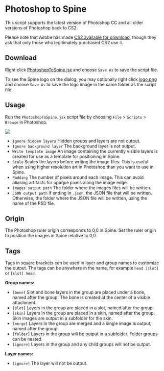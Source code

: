 # Photoshop to Spine

This script supports the latest version of Photoshop CC and all older versions of Photoshop back to CS2.

Please note that Adobe has made [CS2 available for download](https://helpx.adobe.com/creative-suite/kb/cs2-product-downloads.html?promoid=19SCDRQK), though they ask that only those who legitimately purchased CS2 use it.

## Download

Right click [PhotoshopToSpine.jsx](https://github.com/EsotericSoftware/spine-scripts/raw/master/photoshop/PhotoshopToSpine.jsx) and choose `Save As` to save the script file.

To see the Spine logo on the dialog, you may optionally right click [logo.png](https://github.com/EsotericSoftware/spine-scripts/raw/master/photoshop/logo.png) and choose `Save As` to save the logo image in the same folder as the script file.

## Usage

Run the `PhotoshopToSpine.jsx` script file by choosing `File` > `Scripts` > `Browse` in Photoshop.

![](http://n4te.com/x/266-tT4Y.png)

* `Ignore hidden layers` Hidden groups and layers are not output.
* `Ignore background layer` The background layer is not output.
* `Write template image` An image containing the currently visible layers is created for use as a template for positioning in Spine.
* `Scale` Scales the layers before writing the image files. This is useful when using higher resolution art in Photoshop than you want to use in Spine.
* `Padding` The number of pixels around each image. This can avoid aliasing artifacts for opaque pixels along the image edge.
* `Images output path` The folder where the images files will be written.
* `JSON output path` If ending in `.json`, the JSON file that will be  written. Otherwise, the folder where the JSON file will be written, using the name of the PSD file.

## Origin

The Photoshop ruler origin corresponds to 0,0 in Spine. Set the ruler origin to position the images in Spine relative to 0,0.

## Tags

Tags in square brackets can be used in layer and group names to customize the output. The tags can be anywhere in the name, for example `head [slot]` or `[slot] head`.

**Group names:**
* `[bone]`  Slot and bone layers in the group are placed under a bone, named after the group. The bone is created at the center of a visible attachment.
* `[slot]`  Layers in the group are placed in a slot, named after the group.
* `[skin]` Layers in the group are placed in a skin, named after the group. Skin images are output in a subfolder for the skin.
* `[merge]` Layers in the group are merged and a single image is output, named after the group.
* `[folder]` Layers in the group will be output in a subfolder. Folder groups can be nested.
* `[ignore]` Layers in the group and any child groups will not be output.

**Layer names:**
* `[ignore]` The layer will not be output.
